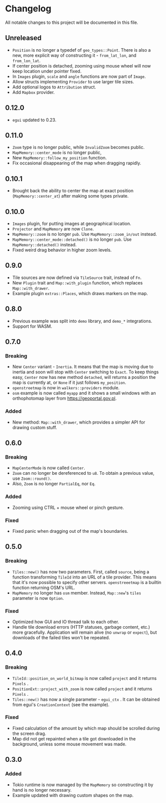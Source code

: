 # Changelog

All notable changes to this project will be documented in this file.

## Unreleased

 * `Position` is no longer a typedef of `geo_types::Point`. There is also a new, more explicit
   way of constructing it - `from_lat_lon`, and `from_lon_lat`.
 * If center position is detached, zooming using mouse wheel will now keep location under pointer
   fixed.
 * In `Images` plugin, `scale` and `angle` functions are now part of `Image`.
 * Allow structs implementing `Provider` to use larger tile sizes.
 * Add optional logos to `Attribution` struct.
 * Add `Mapbox` provider.

## 0.12.0

 * `egui` updated to 0.23.

## 0.11.0

 * `Zoom` type is no longer public, while `InvalidZoom` becomes public.
 * `MapMemory::center_mode` is no longer public,
 * New `MapMemory::follow_my_position` function.
 * Fix occasional disappearing of the map when dragging rapidly.

## 0.10.1

 * Brought back the ability to center the map at exact position (`MapMemory::center_at`) after
   making some types private.

## 0.10.0

 * `Images` plugin, for putting images at geographical location.
 * `Projector` and `MapMemory` are now `Clone`.
 * `MapMemory::zoom` is no longer `pub`. Use `MapMemory::zoom_in/out` instead.
 * `MapMemory::center_mode::detached()` is no longer `pub`. Use `MapMemory::detached()` instead.
 * Fixed weird drag behavior in higher zoom levels.

## 0.9.0

 * Tile sources are now defined via `TileSource` trait, instead of `Fn`.
 * New `Plugin` trait and `Map::with_plugin` function, which replaces `Map::with_drawer`.
 * Example plugin `extras::Places`, which draws markers on the map.

## 0.8.0

 * Previous example was split into `demo` library, and `demo_*` integrations.
 * Support for WASM.

## 0.7.0

### Breaking

 * New `Center` variant - `Inertia`. It means that the map is moving due to inertia and
  soon will stop with `Center` switching to `Exact`. To keep things easy, `Center` now
  has new method `detached`, will returns a position the map is currently at, or `None`
  if it just follows `my_position`.
 * `openstreetmap` is now in `walkers::providers` module.
 * `osm` example is now called `myapp` and it shows a small windows with an orthophotomap
   layer from <https://geoportal.gov.pl>.

### Added

 * New method: `Map::with_drawer`, which provides a simpler API for drawing custom stuff.

## 0.6.0

### Breaking

 * `MapCenterMode` is now called `Center`.
 * `Zoom` can no longer be dereferenced to `u8`. To obtain a previous value, use `Zoom::round()`.
 * Also, `Zoom` is no longer `PartialEq`, nor `Eq`.

### Added

 * Zooming using CTRL + mouse wheel or pinch gesture.

### Fixed

 * Fixed panic when dragging out of the map's boundaries.

## 0.5.0

### Breaking

 * `Tiles::new()` has now two parameters. First, called `source`, being a function transforming
   `TileId` into an URL of a tile provider. This means that it's now possible to specify other
   servers. `openstreeetmap` is a builtin function returning OSM's URL.
 * `MapMemory` no longer has `osm` member. Instead, `Map::new`'s `tiles` parameter is now `Option`.

### Fixed

 * Optimized how GUI and IO thread talk to each other.
 * Handle tile download errors (HTTP statuses, garbage content, etc.) more gracefully. Application
   will remain alive (no `unwrap` or `expect`), but downloads of the failed tiles won't be repeated.

## 0.4.0

### Breaking

 * `TileId::position_on_world_bitmap` is now called `project` and it returns `Pixels` .
 * `PositionExt::project_with_zoom` is now called `project` and it returns `Pixels` .
 * `Tiles::new()` has now a single parameter - `egui_ctx` . It can be obtained from egui's
`CreationContext` (see the example).

### Fixed

 * Fixed calculation of the amount by which map should be scrolled during the screen drag.
 * Map did not get repainted when a tile got downloaded in the background, unless some mouse
   movement was made.

## 0.3.0

### Added

* Tokio runtime is now managed by the `MapMemory` so constructing it by hand is no longer necessary.
* Example updated with drawing custom shapes on the map.
